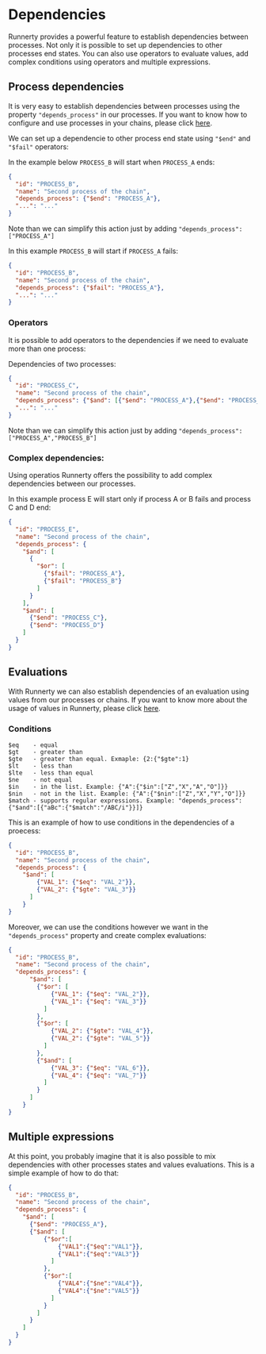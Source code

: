 # Dependencies

Runnerty provides a powerful feature to establish dependencies between processes. Not only it is possible to set up dependencies to other processes end states. You can also use operators to evaluate values, add complex conditions using operators and multiple expressions.


## Process dependencies

It is very easy to establish dependencies between processes using the property `"depends_process"` in our processes. If you want to know how to configure and use processes in your chains, please click [here](../process/).

We can set up a dependencie to other process end state using `"$end"`  and `"$fail"` operators:

In the example below `PROCESS_B` will start when `PROCESS_A` ends:

```json
{
  "id": "PROCESS_B",
  "name": "Second process of the chain",
  "depends_process": {"$end": "PROCESS_A"},
  "...": "..."
}
```
Note than we can simplify this action just by adding `"depends_process": ["PROCESS_A"]`

In this example `PROCESS_B` will start if `PROCESS_A` fails:

```json
{
  "id": "PROCESS_B",
  "name": "Second process of the chain",
  "depends_process": {"$fail": "PROCESS_A"},
  "...": "..."
}
```

### Operators

It is possible to add operators to the dependencies if we need to evaluate more than one process:

Dependencies of two processes:

```json
{
  "id": "PROCESS_C",
  "name": "Second process of the chain",
  "depends_process": {"$and": [{"$end": "PROCESS_A"},{"$end": "PROCESS_B"}]},
  "...": "..."
}
```
Note than we can simplify this action just by adding `"depends_process": ["PROCESS_A","PROCESS_B"]`

### Complex dependencies:

Using operatios Runnerty offers the possibility to add complex dependencies between our processes. 

In this example process E will start only if process A or B fails and process C and D end:

```json
{
  "id": "PROCESS_E",
  "name": "Second process of the chain",
  "depends_process": {
    "$and": [
      {
        "$or": [
          {"$fail": "PROCESS_A"},
          {"$fail": "PROCESS_B"}
        ]
      }
    ],
    "$and": [
      {"$end": "PROCESS_C"},
      {"$end": "PROCESS_D"}
    ]
  }
}
```

## Evaluations

With Runnerty we can also establish dependencies of an evaluation using values from our processes or chains. If you want to know more about the usage of values in Runnerty, please click [here](../values/).

### Conditions

```
$eq    - equal
$gt    - greater than 
$gte   - greater than equal. Exmaple: {2:{"$gte":1}
$lt    - less than
$lte   - less than equal
$ne    - not equal
$in    - in the list. Example: {"A":{"$in":["Z","X","A","O"]}}
$nin   - not in the list. Example: {"A":{"$nin":["Z","X","Y","O"]}}
$match - supports regular expressions. Example: "depends_process":{"$and":[{"aBc":{"$match":"/ABC/i"}}]}
```

This is an example of how to use conditions in the dependencies of a proecess:

```json
{
  "id": "PROCESS_B",
  "name": "Second process of the chain",
  "depends_process": {
    "$and": [
        {"VAL_1": {"$eq": "VAL_2"}},
        {"VAL_2": {"$gte": "VAL_3"}}
      ]
    }
}
```

Moreover, we can use the conditions however we want in the `"depends_process"` property and create complex evaluations:

```json
{
  "id": "PROCESS_B",
  "name": "Second process of the chain",
  "depends_process": {
      "$and": [
        {"$or": [
            {"VAL_1": {"$eq": "VAL_2"}},
            {"VAL_1": {"$eq": "VAL_3"}}
          ]
        },
        {"$or": [
            {"VAL_2": {"$gte": "VAL_4"}},
            {"VAL_2": {"$gte": "VAL_5"}}
          ]
        },
        {"$and": [
            {"VAL_3": {"$eq": "VAL_6"}},
            {"VAL_4": {"$eq": "VAL_7"}}
          ]
        }
      ]
    }
}
```

## Multiple expressions

At this point, you probably imagine that it is also possible to mix dependencies with other processes states and values evaluations. This is a simple example of how to do that:

```json
{
  "id": "PROCESS_B",
  "name": "Second process of the chain",
  "depends_process": {
    "$and": [
      {"$end": "PROCESS_A"}, 
      {"$and": [
          {"$or":[
              {"VAL1":{"$eq":"VAL1"}},
              {"VAL1":{"$eq":"VAL3"}}
            ]
          },
          {"$or":[
              {"VAL4":{"$ne":"VAL4"}},
              {"VAL4":{"$ne":"VAL5"}}
            ]
          }
        ]
      }
    ]
  }
}
```

